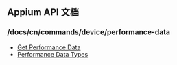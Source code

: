 ## Appium API 文档

  ### /docs/cn/commands/device/performance-data

<div class="api-index">
<ul>
    <li><a href='/docs/cn/commands/device/performance-data/get-performance-data.md'>Get Performance Data</a></li>
    <li><a href='/docs/cn/commands/device/performance-data/performance-data-types.md'>Performance Data Types</a></li>
</ul>
</div>
